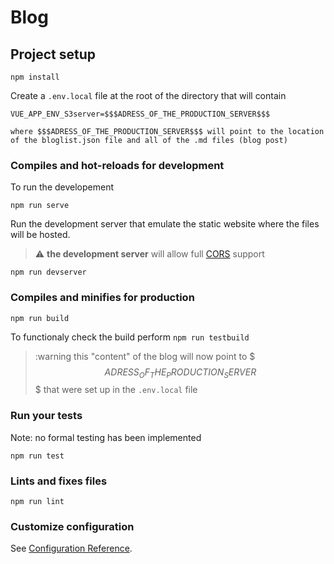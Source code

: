# Blog

## Project setup
```
npm install
```

Create a `.env.local` file at the root of the directory that will contain 
```
VUE_APP_ENV_S3server=$$$ADRESS_OF_THE_PRODUCTION_SERVER$$$

where $$$ADRESS_OF_THE_PRODUCTION_SERVER$$$ will point to the location of the bloglist.json file and all of the .md files (blog post)
```

### Compiles and hot-reloads for development
To run the developement 
```
npm run serve
```

Run the development server that emulate the static website where the files will be hosted.

> :warning: **the development server** will allow full [CORS](https://developer.mozilla.org/fr/docs/Web/HTTP/CORS) support  

```
npm run devserver
```

### Compiles and minifies for production
```
npm run build
```
To functionaly check the build perform `npm run testbuild`
> :warning this "content" of the blog will now point to $$$ADRESS_OF_THE_PRODUCTION_SERVER$$$ that were set up in the `.env.local` file

### Run your tests
Note: no formal testing has been implemented
```
npm run test
```

### Lints and fixes files
```
npm run lint
```

### Customize configuration
See [Configuration Reference](https://cli.vuejs.org/config/).
